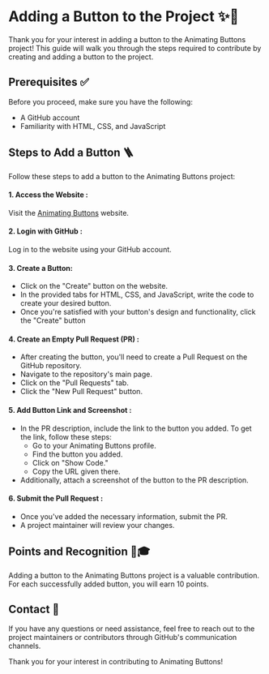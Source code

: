 # Adding a Button to the Project ✨🚀

Thank you for your interest in adding a button to the Animating Buttons project! This guide will walk you through the steps required to contribute by creating and adding a button to the project.

## Prerequisites ✅

Before you proceed, make sure you have the following:

- A GitHub account
- Familiarity with HTML, CSS, and JavaScript

## Steps to Add a Button 🪜

Follow these steps to add a button to the Animating Buttons project:

#### 1. Access the Website :

Visit the [Animating Buttons](https://lets-animate-btns.vercel.app/) website.

#### 2. Login with GitHub :

Log in to the website using your GitHub account.

#### 3. Create a Button:

- Click on the "Create" button on the website.
- In the provided tabs for HTML, CSS, and JavaScript, write the code to create your desired button.
- Once you're satisfied with your button's design and functionality, click the "Create" button

#### 4. Create an **Empty** Pull Request (PR) :

- After creating the button, you'll need to create a Pull Request on the GitHub repository.
- Navigate to the repository's main page.
- Click on the "Pull Requests" tab.
- Click the "New Pull Request" button.

#### 5. Add Button Link and Screenshot :

- In the PR description, include the link to the button you added. To get the link, follow these steps:
  - Go to your Animating Buttons profile.
  - Find the button you added.
  - Click on "Show Code."
  - Copy the URL given there.
- Additionally, attach a screenshot of the button to the PR description.

#### 6. Submit the Pull Request :

- Once you've added the necessary information, submit the PR.
- A project maintainer will review your changes.

## Points and Recognition 🎉🎓

Adding a button to the Animating Buttons project is a valuable contribution. For each successfully added button, you will earn 10 points.

## Contact 📱

If you have any questions or need assistance, feel free to reach out to the project maintainers or contributors through GitHub's communication channels.

Thank you for your interest in contributing to Animating Buttons!
